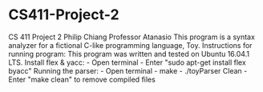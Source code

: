# CS411-Project-2
CS 411 Project 2
Philip Chiang
Professor Atanasio
This program is a syntax analyzer for a fictional C-like programming language, Toy.
Instructions for running program:
    This program was written and tested on Ubuntu 16.04.1 LTS.
    Install flex & yacc:
        - Open terminal
        - Enter "sudo apt-get install flex byacc"
    Running the parser:
        - Open terminal
        - make
        - ./toyParser <filename>
    Clean
        - Enter "make clean" to remove compiled files
